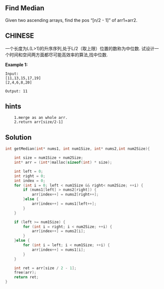 ## Find Median

Given two ascending arrays, find the pos “[n/2 - 1]” of arr1+arr2.

## CHINESE
一个长度为L(L>1)的升序序列,处于L/2（取上限）位置的数称为中位数.
试设计一个时间和空间两方面都尽可能高效率的算法,找中位数.

**Example 1:**
```
Input:
[11,13,15,17,19]
[2,4,6,8,20]

Output: 11
```

## hints
```
    1.merge as an whole arr.
    2.return arr[size/2-1]
```

## Solution
``` c
int getMedian(int* nums1, int num1Size, int* nums2,int num2Size){

    int size = num1Size + num2Size;
    int* arr = (int*)malloc(sizeof(int) * size);

    int left = 0;
    int right = 0;
    int index = 0;
    for (int i = 0; left < num1Size && right< num2Size; ++i) {
        if (nums1[left] > nums2[right]) {
            arr[index++] = nums2[right++];
        }else {
            arr[index++] = nums1[left++];
        }
    }

    if (left >= num1Size) {
        for (int i = right; i < num2Size; ++i) {
            arr[index++] = nums2[i];
        }
    }else {
        for (int i = left; i < num1Size; ++i) {
            arr[index++] = nums1[i];
        }
    }

    int ret = arr[size / 2 - 1];
    free(arr);
    return ret;
}
```